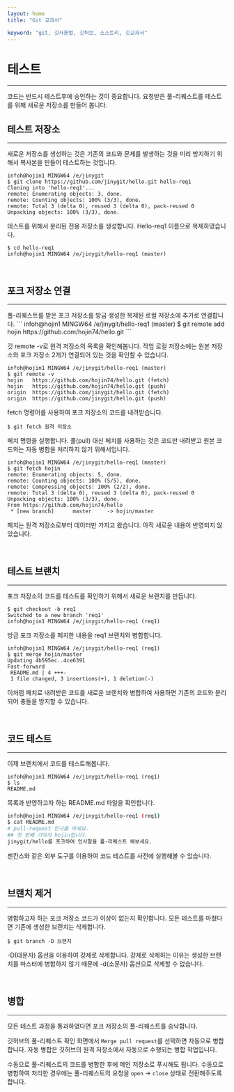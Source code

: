 ```yaml
---
layout: home
title: "Git 교과서"

keyword: "git, 깃사용법, 깃허브, 소스트리, 깃교과서"
---
```

# 테스트
<hr>
코드는 반드시 테스트후에 승인하는 것이 중요합니다. 요청받은 풀-리퀘스트를 테스트를 위해 새로운 저장소를 만들어 봅니다.

<br>
<a name="1"></a>

## 테스트 저장소
<hr>
새로운 저장소를 생성하는 것은 기존의 코드와 문제를 발생하는 것을 미리 방지하기 위해서 복사본을 만들어 테스트하는 것입니다.

```
infoh@hojin1 MINGW64 /e/jinygit
$ git clone https://github.com/jinygit/hello.git hello-req1
Cloning into 'hello-req1'...
remote: Enumerating objects: 3, done.
remote: Counting objects: 100% (3/3), done.
remote: Total 3 (delta 0), reused 3 (delta 0), pack-reused 0
Unpacking objects: 100% (3/3), done.
```

테스트를 위해서 분리된 전용 저장소를 생성합니다. Hello-req1 이름으로 복제하였습니다.

```
$ cd hello-req1
infoh@hojin1 MINGW64 /e/jinygit/hello-req1 (master)
```

<br>
<a name="2"></a>

## 포크 저장소 연결
<hr>
풀-리퀘스트를 받은 포크 저장소를 방금 생성한 복제된 로컬 저장소에 추가로 연결합니다. 
```
infoh@hojin1 MINGW64 /e/jinygit/hello-req1 (master)
$ git remote add hojin https://github.com/hojin74/hello.git
```

깃 remote -v로 원격 저장소의 목록을 확인해봅니다. 작업 로컬 저장소에는 원본 저장소와 포크 저장소 2개가 연결되어 있는 것을 확인할 수 있습니다.

```
infoh@hojin1 MINGW64 /e/jinygit/hello-req1 (master)
$ git remote -v
hojin   https://github.com/hojin74/hello.git (fetch)
hojin   https://github.com/hojin74/hello.git (push)
origin  https://github.com/jinygit/hello.git (fetch)
origin  https://github.com/jinygit/hello.git (push)
```

fetch 명령어를 사용하여 포크 저장소의 코드를 내려받습니다. 

```
$ git fetch 원격 저장소
```

페치 명령을 실행합니다. 
풀(pull) 대신 페치를 사용하는 것은 코드만 내려받고 원본 코드와는 자동 병합을 처리하지 않기 위해서입니다.

```
infoh@hojin1 MINGW64 /e/jinygit/hello-req1 (master)
$ git fetch hojin
remote: Enumerating objects: 5, done.
remote: Counting objects: 100% (5/5), done.
remote: Compressing objects: 100% (2/2), done.
remote: Total 3 (delta 0), reused 3 (delta 0), pack-reused 0
Unpacking objects: 100% (3/3), done.
From https://github.com/hojin74/hello
 * [new branch]      master     -> hojin/master
```

페치는 원격 저장소로부터 데이터만 가지고 왔습니다. 
아직 새로운 내용이 반영되지 않았습니다. 

<br>
<a name="3"></a>

## 테스트 브랜치
<hr>
포크 저장소의 코드를 테스트를 확인하기 위해서 새로운 브랜치를 만듭니다.

```
$ git checkout -b req1
Switched to a new branch 'req1'
infoh@hojin1 MINGW64 /e/jinygit/hello-req1 (req1)
```

방금 포크 저장소를 페치한 내용을 req1 브랜치와 병합합니다.

```
infoh@hojin1 MINGW64 /e/jinygit/hello-req1 (req1)
$ git merge hojin/master
Updating 4b595ec..4ce6391
Fast-forward
 README.md | 4 +++-
 1 file changed, 3 insertions(+), 1 deletion(-)
```

이처럼 페치로 내려받은 코드를 새로운 브랜치와 병합하여 사용하면 기존의 코드와 분리되어 충돌을 방지할 수 있습니다. 

<br>
<a name="4"></a>

## 코드 테스트
<hr>
이제 브랜치에서 코드를 테스트해봅니다.

```
infoh@hojin1 MINGW64 /e/jinygit/hello-req1 (req1)
$ ls
README.md
```

목록과 반영하고자 하는 README.md 파일을 확인합니다.

```bash
infoh@hojin1 MINGW64 /e/jinygit/hello-req1 (req1)
$ cat README.md
# pull-request 인사를 하세요.
## 첫 번째 기여자 hojin입니다.
jinygit/hello를 포크하여 인사말을 풀-리퀘스트 해보세요.
```

젠킨스와 같은 외부 도구를 이용하여 코드 테스트를 사전에 실행해볼 수 있습니다.

<br>
<a name="5"></a>

## 브랜치 제거
<hr>
병합하고자 하는 포크 저장소 코드가 이상이 없는지 확인합니다. 모든 테스트를 마쳤다면 기존에 생성한 브랜치는 삭제합니다.

```
$ git branch -D 브랜치
```

-D(대문자) 옵션을 이용하여 강제로 삭제합니다. 강제로 삭제하는 이유는 생성한 브랜치를 마스터에 병합하지 않기 때문에 -d(소문자) 옵션으로 삭제할 수 없습니다.

<br>
<a name="6"></a>

## 병합
<hr>
모든 테스트 과정을 통과하였다면 포크 저장소의 풀-리퀘스트를 승낙합니다.

깃허브의 풀-리퀘스트 확인 화면에서 `Merge pull request`를 선택하면 자동으로 병합합니다. 
자동 병합은 깃허브의 원격 저장소에서 자동으로 수행되는 병합 작업입니다.

수동으로 풀-리퀘스트의 코드를 병합한 후에 메인 저장소로 푸시해도 됩니다. 
수동으로 병합하여 처리한 경우에는 풀-리퀘스트의 요청을 `open` -> `close` 상태로 전환해주도록 합니다.

<br><br>